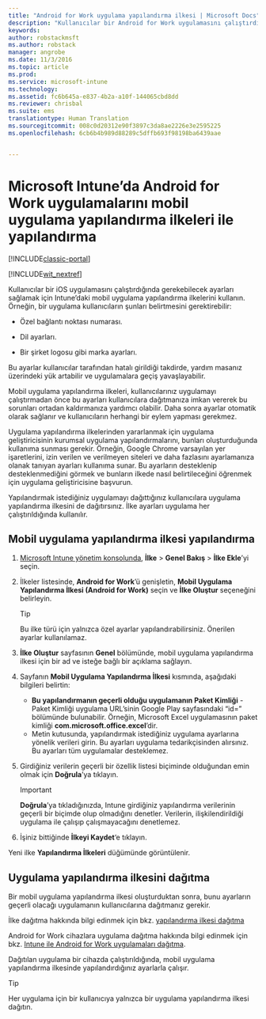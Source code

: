 ```yaml
---
title: "Android for Work uygulama yapılandırma ilkesi | Microsoft Docs"
description: "Kullanıcılar bir Android for Work uygulamasını çalıştırdığında gerekebilecek ayarları sağlamak için Intune’daki mobil uygulama yapılandırma ilkelerini kullanın."
keywords: 
author: robstackmsft
ms.author: robstack
manager: angrobe
ms.date: 11/3/2016
ms.topic: article
ms.prod: 
ms.service: microsoft-intune
ms.technology: 
ms.assetid: fc6b645a-e837-4b2a-a10f-144065cbd8dd
ms.reviewer: chrisbal
ms.suite: ems
translationtype: Human Translation
ms.sourcegitcommit: 008c0d20312e90f3897c3da8ae2226e3e2595225
ms.openlocfilehash: 6cb6b4b989d88289c5dffb693f98198ba6439aae


---
```


# <a name="configure-android-for-work-apps-with-mobile-app-configuration-policies-in-microsoft-intune"></a>Microsoft Intune’da Android for Work uygulamalarını mobil uygulama yapılandırma ilkeleri ile yapılandırma

[!INCLUDE[classic-portal](../includes/classic-portal.md)]

[!INCLUDE[wit_nextref](../includes/afw_rollout_disclaimer.md)]

Kullanıcılar bir iOS uygulamasını çalıştırdığında gerekebilecek ayarları sağlamak için Intune’daki mobil uygulama yapılandırma ilkelerini kullanın. Örneğin, bir uygulama kullanıcıların şunları belirtmesini gerektirebilir:

-   Özel bağlantı noktası numarası.

-   Dil ayarları.

-   Bir şirket logosu gibi marka ayarları.

Bu ayarlar kullanıcılar tarafından hatalı girildiği takdirde, yardım masanız üzerindeki yük artabilir ve uygulamalara geçiş yavaşlayabilir.

Mobil uygulama yapılandırma ilkeleri, kullanıcılarınız uygulamayı çalıştırmadan önce bu ayarları kullanıcılara dağıtmanıza imkan vererek bu sorunları ortadan kaldırmanıza yardımcı olabilir. Daha sonra ayarlar otomatik olarak sağlanır ve kullanıcıların herhangi bir eylem yapması gerekmez.

Uygulama yapılandırma ilkelerinden yararlanmak için uygulama geliştiricisinin kurumsal uygulama yapılandırmalarını, bunları oluşturduğunda kullanıma sunması gerekir. Örneğin, Google Chrome varsayılan yer işaretlerini, izin verilen ve verilmeyen siteleri ve daha fazlasını ayarlamanıza olanak tanıyan ayarları kullanıma sunar. Bu ayarların desteklenip desteklenmediğini görmek ve bunların ilkede nasıl belirtileceğini öğrenmek için uygulama geliştiricisine başvurun.

Yapılandırmak istediğiniz uygulamayı dağıttığınız kullanıcılara uygulama yapılandırma ilkesini de dağıtırsınız. İlke ayarları uygulama her çalıştırıldığında kullanılır.

## <a name="configure-a-mobile-app-configuration-policy"></a>Mobil uygulama yapılandırma ilkesi yapılandırma

1.  [Microsoft Intune yönetim konsolunda](https://manage.microsoft.com), **İlke** &gt; **Genel Bakış** &gt; **İlke Ekle**’yi seçin.

2.  İlkeler listesinde, **Android for Work**’ü genişletin, **Mobil Uygulama Yapılandırma İlkesi (Android for Work)** seçin ve **İlke Oluştur** seçeneğini belirleyin.

    > [!TIP]
    > Bu ilke türü için yalnızca özel ayarlar yapılandırabilirsiniz. Önerilen ayarlar kullanılamaz.

3.  **İlke Oluştur** sayfasının **Genel** bölümünde, mobil uygulama yapılandırma ilkesi için bir ad ve isteğe bağlı bir açıklama sağlayın.

4. Sayfanın **Mobil Uygulama Yapılandırma İlkesi** kısmında, aşağıdaki bilgileri belirtin:
    - **Bu yapılandırmanın geçerli olduğu uygulamanın Paket Kimliği** - Paket Kimliği uygulama URL’sinin Google Play sayfasındaki “id=” bölümünde bulunabilir. Örneğin, Microsoft Excel uygulamasının paket kimliği **com.microsoft.office.excel**’dir.
    - Metin kutusunda, yapılandırmak istediğiniz uygulama ayarlarına yönelik verileri girin. Bu ayarları uygulama tedarikçisinden alırsınız. Bu ayarları tüm uygulamalar desteklemez.
5.  Girdiğiniz verilerin geçerli bir özellik listesi biçiminde olduğundan emin olmak için **Doğrula**’ya tıklayın.

    > [!IMPORTANT]
    > **Doğrula**’ya tıkladığınızda, Intune girdiğiniz yapılandırma verilerinin geçerli bir biçimde olup olmadığını denetler. Verilerin, ilişkilendirildiği uygulama ile çalışıp çalışmayacağını denetlemez.

6.  İşiniz bittiğinde **İlkeyi Kaydet**‘e tıklayın.

Yeni ilke **Yapılandırma İlkeleri** düğümünde görüntülenir.


## <a name="deploy-the-app-configuration-policy"></a>Uygulama yapılandırma ilkesini dağıtma
Bir mobil uygulama yapılandırma ilkesi oluşturduktan sonra, bunu ayarların geçerli olacağı uygulamanın kullanıcılarına dağıtmanız gerekir.

İlke dağıtma hakkında bilgi edinmek için bkz. [yapılandırma ilkesi dağıtma](/intune/deploy-use/manage-settings-and-features-on-your-devices-with-microsoft-intune-policies#deploy-a-configuration-policy)

Android for Work cihazlara uygulama dağıtma hakkında bilgi edinmek için bkz. [Intune ile Android for Work uygulamaları dağıtma](android-for-work-apps.md).

Dağıtılan uygulama bir cihazda çalıştırıldığında, mobil uygulama yapılandırma ilkesinde yapılandırdığınız ayarlarla çalışır.

> [!TIP]
> Her uygulama için bir kullanıcıya yalnızca bir uygulama yapılandırma ilkesi dağıtın.



<!--HONumber=Jan17_HO4-->


